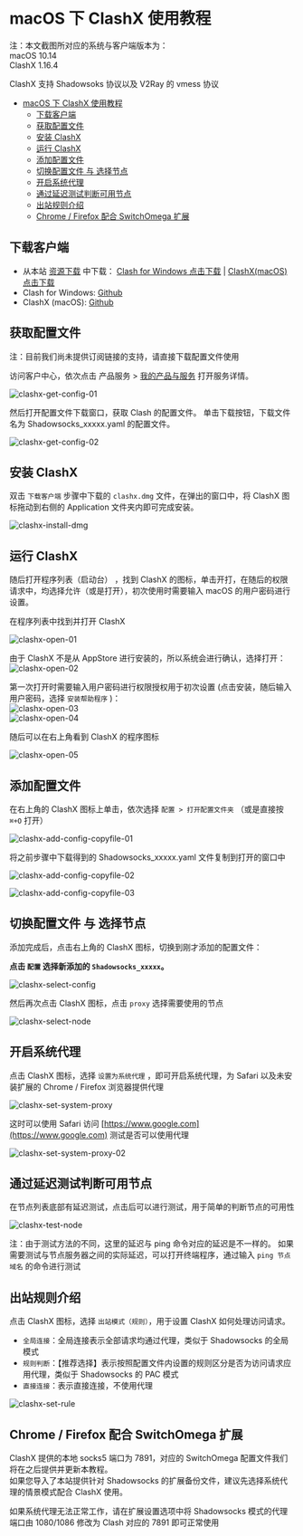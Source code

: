# macOS 下 ClashX 使用教程 
注：本文截图所对应的系统与客户端版本为：  
macOS 10.14  
ClashX 1.16.4

ClashX 支持 Shadowsoks 协议以及 V2Ray 的 vmess 协议

- [macOS 下 ClashX 使用教程](#macos-下-clashx-使用教程)
  - [下载客户端](#下载客户端)
  - [获取配置文件](#获取配置文件)
  - [安装 ClashX](#安装-clashx)
  - [运行 ClashX](#运行-clashx)
  - [添加配置文件](#添加配置文件)
  - [切换配置文件 与 选择节点](#切换配置文件-与-选择节点)
  - [开启系统代理](#开启系统代理)
  - [通过延迟测试判断可用节点](#通过延迟测试判断可用节点)
  - [出站规则介绍](#出站规则介绍)
  - [Chrome / Firefox 配合 SwitchOmega 扩展](#chrome--firefox-配合-switchomega-扩展)

## 下载客户端
- 从本站 [资源下载](https://portal.shadowsocks.center/download/category/5/V2Ray-.html) 中下载： [Clash for Windows 点击下载](https://portal.shadowsocks.center/dl.php?type=d&id=85) | [ClashX(macOS) 点击下载](https://portal.shadowsocks.center/dl.php?type=d&id=84)
- Clash for Windows: [Github](https://github.com/Fndroid/clash_for_windows_pkg/releases)
- ClashX (macOS): [Github](https://github.com/yichengchen/clashX/releases)

## 获取配置文件
注：目前我们尚未提供订阅链接的支持，请直接下载配置文件使用  

访问客户中心，依次点击 产品服务 > [我的产品与服务](https://portal.shadowsocks.center/clientarea.php?action=services
) 打开服务详情。  

![clashx-get-config-01](../../assets/images/clash/clashx-get-config-01.png)

然后打开配置文件下载窗口，获取 Clash 的配置文件。
单击下载按钮，下载文件名为 Shadowsocks_xxxxx.yaml 的配置文件。  

![clashx-get-config-02](../../assets/images/clash/clashx-get-config-02.png)

## 安装 ClashX
双击 `下载客户端` 步骤中下载的 `clashx.dmg` 文件，在弹出的窗口中，将 ClashX 图标拖动到右侧的 Application 文件夹内即可完成安装。

![clashx-install-dmg](../../assets/images/clash/clashx-install-dmg.png)

## 运行 ClashX

随后打开程序列表（启动台） ，找到 ClashX 的图标，单击开打，在随后的权限请求中，均选择允许（或是打开），初次使用时需要输入 macOS 的用户密码进行设置。

在程序列表中找到并打开 ClashX   

![clashx-open-01](../../assets/images/clash/clashx-open-01.png)  

由于 ClashX 不是从 AppStore 进行安装的，所以系统会进行确认，选择打开：   
![clashx-open-02](../../assets/images/clash/clashx-open-02.png)  

第一次打开时需要输入用户密码进行权限授权用于初次设置 (点击安装，随后输入用户密码，选择 `安装帮助程序` )：   
![clashx-open-03](../../assets/images/clash/clashx-open-03.png)   
![clashx-open-04](../../assets/images/clash/clashx-open-04.png)  

随后可以在右上角看到 ClashX 的程序图标  

![clashx-open-05](../../assets/images/clash/clashx-open-05.png)

## 添加配置文件  
在右上角的 ClashX 图标上单击，依次选择 `配置 > 打开配置文件夹` （或是直接按 `⌘+O` 打开）

![clashx-add-config-copyfile-01](../../assets/images/clash/clashx-add-config-copyfile-01.png)

将之前步骤中下载得到的 Shadowsocks_xxxxx.yaml 文件复制到打开的窗口中  

![clashx-add-config-copyfile-02](../../assets/images/clash/clashx-add-config-copyfile-02.png)  

![clashx-add-config-copyfile-03](../../assets/images/clash/clashx-add-config-copyfile-03.png)

## 切换配置文件 与 选择节点

添加完成后，点击右上角的 ClashX 图标，切换到刚才添加的配置文件：

**点击 `配置` 选择新添加的 `Shadowsocks_xxxxx`。**  

![clashx-select-config](../../assets/images/clash/clashx-select-config.png)

然后再次点击 ClashX 图标，点击 `proxy` 选择需要使用的节点

![clashx-select-node](../../assets/images/clash/clashx-select-node.png)  

## 开启系统代理
点击 ClashX 图标，选择 `设置为系统代理` ，即可开启系统代理，为 Safari 以及未安装扩展的 Chrome / Firefox 浏览器提供代理  

![clashx-set-system-proxy](../../assets/images/clash/clashx-set-system-proxy.png)  

这时可以使用 Safari 访问 [https://www.google.com](https://www.google.com) 测试是否可以使用代理

![clashx-set-system-proxy-02](../../assets/images/clash/clashx-set-system-proxy-02.png)  

## 通过延迟测试判断可用节点    
在节点列表底部有延迟测试，点击后可以进行测试，用于简单的判断节点的可用性

![clashx-test-node](../../assets/images/clash/clashx-test-node.png)  

注：由于测试方法的不同，这里的延迟与 ping 命令对应的延迟是不一样的。
如果需要测试与节点服务器之间的实际延迟，可以打开终端程序，通过输入 `ping 节点域名` 的命令进行测试

## 出站规则介绍  
点击 ClashX 图标，选择 `出站模式（规则）`，用于设置 ClashX 如何处理访问请求。
- `全局连接`：全局连接表示全部请求均通过代理，类似于 Shadowsocks 的全局模式
- `规则判断`：【推荐选择】表示按照配置文件内设置的规则区分是否为访问请求应用代理，类似于 Shadowsocks 的 PAC 模式
- `直接连接`：表示直接连接，不使用代理

![clashx-set-rule](../../assets/images/clash/clashx-set-rule.png)

## Chrome / Firefox 配合 SwitchOmega 扩展
ClashX 提供的本地 socks5 端口为 7891，对应的 SwitchOmega 配置文件我们将在之后提供并更新本教程。  
如果您导入了本站提供针对 Shadowsocks 的扩展备份文件，建议先选择系统代理的情景模式配合 ClashX 使用。

如果系统代理无法正常工作，请在扩展设置选项中将 Shadowsocks 模式的代理端口由 1080/1086 修改为 Clash 对应的 7891 即可正常使用  
